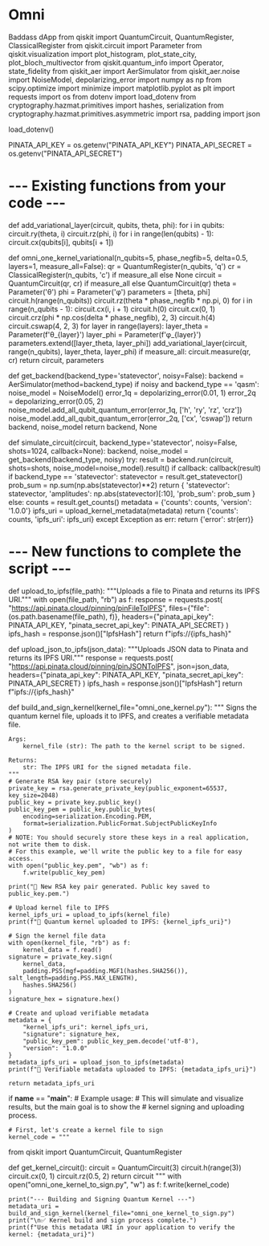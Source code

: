 # Omni
Baddass dApp
from qiskit import QuantumCircuit, QuantumRegister, ClassicalRegister
from qiskit.circuit import Parameter
from qiskit.visualization import plot_histogram, plot_state_city, plot_bloch_multivector
from qiskit.quantum_info import Operator, state_fidelity
from qiskit_aer import AerSimulator
from qiskit_aer.noise import NoiseModel, depolarizing_error
import numpy as np
from scipy.optimize import minimize
import matplotlib.pyplot as plt
import requests
import os
from dotenv import load_dotenv
from cryptography.hazmat.primitives import hashes, serialization
from cryptography.hazmat.primitives.asymmetric import rsa, padding
import json

load_dotenv()

PINATA_API_KEY = os.getenv("PINATA_API_KEY")
PINATA_API_SECRET = os.getenv("PINATA_API_SECRET")

# --- Existing functions from your code ---
def add_variational_layer(circuit, qubits, theta, phi):
    for i in qubits:
        circuit.ry(theta, i)
        circuit.rz(phi, i)
    for i in range(len(qubits) - 1):
        circuit.cx(qubits[i], qubits[i + 1])

def omni_one_kernel_variational(n_qubits=5, phase_negfib=5, delta=0.5, layers=1, measure_all=False):
    qr = QuantumRegister(n_qubits, 'q')
    cr = ClassicalRegister(n_qubits, 'c') if measure_all else None
    circuit = QuantumCircuit(qr, cr) if measure_all else QuantumCircuit(qr)
    theta = Parameter('θ')
    phi = Parameter('φ')
    parameters = [theta, phi]
    circuit.h(range(n_qubits))
    circuit.rz(theta * phase_negfib * np.pi, 0)
    for i in range(n_qubits - 1):
        circuit.cx(i, i + 1)
    circuit.h(0)
    circuit.cx(0, 1)
    circuit.crz(phi * np.cos(delta * phase_negfib), 2, 3)
    circuit.h(4)
    circuit.cswap(4, 2, 3)
    for layer in range(layers):
        layer_theta = Parameter(f'θ_{layer}')
        layer_phi = Parameter(f'φ_{layer}')
        parameters.extend([layer_theta, layer_phi])
        add_variational_layer(circuit, range(n_qubits), layer_theta, layer_phi)
    if measure_all:
        circuit.measure(qr, cr)
    return circuit, parameters

def get_backend(backend_type='statevector', noisy=False):
    backend = AerSimulator(method=backend_type)
    if noisy and backend_type == 'qasm':
        noise_model = NoiseModel()
        error_1q = depolarizing_error(0.01, 1)
        error_2q = depolarizing_error(0.05, 2)
        noise_model.add_all_qubit_quantum_error(error_1q, ['h', 'ry', 'rz', 'crz'])
        noise_model.add_all_qubit_quantum_error(error_2q, ['cx', 'cswap'])
        return backend, noise_model
    return backend, None

def simulate_circuit(circuit, backend_type='statevector', noisy=False, shots=1024, callback=None):
    backend, noise_model = get_backend(backend_type, noisy)
    try:
        result = backend.run(circuit, shots=shots, noise_model=noise_model).result()
        if callback:
            callback(result)
        if backend_type == 'statevector':
            statevector = result.get_statevector()
            prob_sum = np.sum(np.abs(statevector)**2)
            return {
                'statevector': statevector,
                'amplitudes': np.abs(statevector)[:10],
                'prob_sum': prob_sum
            }
        else:
            counts = result.get_counts()
            metadata = {'counts': counts, 'version': '1.0.0'}
            ipfs_uri = upload_kernel_metadata(metadata)
            return {'counts': counts, 'ipfs_uri': ipfs_uri}
    except Exception as err:
        return {'error': str(err)}

# --- New functions to complete the script ---

def upload_to_ipfs(file_path):
    """Uploads a file to Pinata and returns its IPFS URI."""
    with open(file_path, "rb") as f:
        response = requests.post(
            "https://api.pinata.cloud/pinning/pinFileToIPFS",
            files={"file": (os.path.basename(file_path), f)},
            headers={"pinata_api_key": PINATA_API_KEY, "pinata_secret_api_key": PINATA_API_SECRET}
        )
    ipfs_hash = response.json()["IpfsHash"]
    return f"ipfs://{ipfs_hash}"

def upload_json_to_ipfs(json_data):
    """Uploads JSON data to Pinata and returns its IPFS URI."""
    response = requests.post(
        "https://api.pinata.cloud/pinning/pinJSONToIPFS",
        json=json_data,
        headers={"pinata_api_key": PINATA_API_KEY, "pinata_secret_api_key": PINATA_API_SECRET}
    )
    ipfs_hash = response.json()["IpfsHash"]
    return f"ipfs://{ipfs_hash}"

def build_and_sign_kernel(kernel_file="omni_one_kernel.py"):
    """
    Signs the quantum kernel file, uploads it to IPFS, and creates a verifiable metadata file.
    
    Args:
        kernel_file (str): The path to the kernel script to be signed.
        
    Returns:
        str: The IPFS URI for the signed metadata file.
    """
    # Generate RSA key pair (store securely)
    private_key = rsa.generate_private_key(public_exponent=65537, key_size=2048)
    public_key = private_key.public_key()
    public_key_pem = public_key.public_bytes(
        encoding=serialization.Encoding.PEM,
        format=serialization.PublicFormat.SubjectPublicKeyInfo
    )
    # NOTE: You should securely store these keys in a real application, not write them to disk.
    # For this example, we'll write the public key to a file for easy access.
    with open("public_key.pem", "wb") as f:
        f.write(public_key_pem)

    print("🔹 New RSA key pair generated. Public key saved to public_key.pem.")

    # Upload kernel file to IPFS
    kernel_ipfs_uri = upload_to_ipfs(kernel_file)
    print(f"🔹 Quantum kernel uploaded to IPFS: {kernel_ipfs_uri}")
    
    # Sign the kernel file data
    with open(kernel_file, "rb") as f:
        kernel_data = f.read()
    signature = private_key.sign(
        kernel_data,
        padding.PSS(mgf=padding.MGF1(hashes.SHA256()), salt_length=padding.PSS.MAX_LENGTH),
        hashes.SHA256()
    )
    signature_hex = signature.hex()

    # Create and upload verifiable metadata
    metadata = {
        "kernel_ipfs_uri": kernel_ipfs_uri,
        "signature": signature_hex,
        "public_key_pem": public_key_pem.decode('utf-8'),
        "version": "1.0.0"
    }
    metadata_ipfs_uri = upload_json_to_ipfs(metadata)
    print(f"🔹 Verifiable metadata uploaded to IPFS: {metadata_ipfs_uri}")
    
    return metadata_ipfs_uri

if __name__ == "__main__":
    # Example usage:
    # This will simulate and visualize results, but the main goal is to show the
    # kernel signing and uploading process.
    
    # First, let's create a kernel file to sign
    kernel_code = """
from qiskit import QuantumCircuit, QuantumRegister

def get_kernel_circuit():
    circuit = QuantumCircuit(3)
    circuit.h(range(3))
    circuit.cx(0, 1)
    circuit.rz(0.5, 2)
    return circuit
"""
    with open("omni_one_kernel_to_sign.py", "w") as f:
        f.write(kernel_code)

    print("--- Building and Signing Quantum Kernel ---")
    metadata_uri = build_and_sign_kernel(kernel_file="omni_one_kernel_to_sign.py")
    print("\n✅ Kernel build and sign process complete.")
    print(f"Use this metadata URI in your application to verify the kernel: {metadata_uri}")
